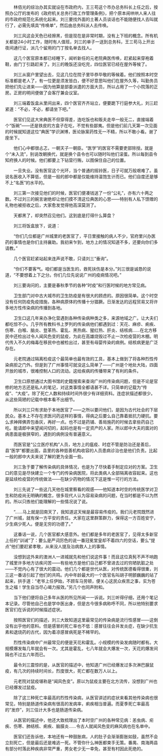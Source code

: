 　　林佰光的综治办其实就设在市政府内，王三苟这个市办总务科长上任之后，按照办公厅的发布的《政府机关总务行政工作管理条例》，把个原本闹哄哄人来人往的市政府规范化系统化起来。刘三要找外面的土著人员谈话也不能随便找人去叫就行了，必需先填具“传唤单”，然后由总务科派人去传唤。

　　刘三风这会天色已经擦黑，但是现在是非常时期，没有上下班的概念。所有机关都是24小时工作，随时有人值班，刘三的单子一送到总务科，王三苟马上开出夜间通行证，派几个留用的门丁按名单去找人。

　　这几个医官原本都已经睡下，闻听新任的元老院典医传唤，赶紧起来穿袍着鞋，由门丁引路赶来了。刘三的晚饭还没吃完，四位医官已经在屋外等候了。

　　刘三从窗户里望出去，见这几位在院子里毕恭毕敬的等候着。他们按照本时空标准都是老人了，有一位更是须发皆白，便不好意思叫他们在屋外久等，叫勤务员把他们先让进来——因为他算是部委派遣的方面大员，所以占用了一个小院落的正房。正房的明间便做了会客厅兼会议室。

　　刘三端着饭盒从里间出来，四个医官齐齐站立，便要跪下行庭参大礼，刘三赶紧道：“不必，不必，都请坐下吧。”

　　医官们见这大宋典医不但穿得差，连吃饭也和贩夫走卒一般无二，直接端着个“饭碗”——还是铁皮的方盒子在吃，不觉有些鄙夷。但是他们前几天第一次见面的时候就知道这位“典医”学识渊博，医论脉案药性无一不精，所以不敢小看。谢了座坐下。

　　他们心中都很忐忑，一朝天子一朝臣。“医学”的医官不需要吏部除授。就是个“未入流”，别说改朝换代，就是换个县令也可以随时叫他们滚蛋。所以每到县令知府换人的时候。他们都要上下钻营行贿，以图保住自己的位置。

　　一旦失业。没有医官这个光环，当个普通的摇铃医，日子可就万般艰难了。虽说名医收入不算低，但是一般的郎中都是仅能维持温饱生计而已。他们自度还是够不上“名医”的水平的。

　　刘三第一次接见他们的时候，医官们便凑钱送了一份“公礼”，亦有六十两之数。不过刘三的婉言谢绝却让他们摸不清这位典医的心思——特别有人私下馈赠的礼物也被拒收之后，大家愈发觉得他高深莫测了。

　　天都黑了，却突然召见他们。这到底是打得什么算盘？

　　刘三将饭盒放下，说道：

　　“你们几位都是广州城里的老医官了，平日里接触的病人不少，官府里兴办医药的事情也是你们主持襄助。我初来乍到，地方上的情况知道不多，还要向你们多请教。”

　　几个医官赶紧站起来连声说不敢，只请刘三“垂询”。

　　“你们不要客气。咱们都是当医生的，救死扶伤是本分。”刘三很是诚恳的说道，“不要想着上下之分。你们几位先说说广州的疫病情况吧。”

　　刘三要询问的，主要是春秋季节的各种“时疫”和行医时候的地方常见病。

　　卫生部门对中古大城市的卫生防疫是有很大的顾虑的。原因很简单。这个时空没有任何防疫免疫措施，各种病原体的传播十分猖獗。日渐发达的远程贸易又将许多地方性传染病的传播到各地。

　　卫生口这几年来办净化营遇到各种传染病种类之多，来源地域之广。让大夫们都吃惊不小。几乎所有教科书上罗列的传染病他们都遇到过：天花、麻疹、痢疾、伤寒、白喉、脑炎、登革热、霍乱、黑热病、猩红热、肝炎、结核病……在北方移民中还检出过令人闻风色变的鼠疫，为此在高雄烧毁过不止一次检疫营的木棚。明代传入不久的梅毒在移民中也被检出过，甚至有母婴传染的病例。结核病更是广泛存在。

　　元老院通过隔离检疫这个最简单也最有效的工具，基本上做到了将各种烈性传染病拒之门外。但是到了广州事情可就没这么简单了——广州是个地处大陆，四面开放的城市，很难控制人口的流动。这给疾病的传播带来了有利的条件。

　　卫生口原想通过大图书馆的史籍搜索来查询广州的传染病问题，但是不论是官修的地方志还是私人的笔记，对这类事情全都语甚不详。只简单的记载为“传疫”、“大疫”。除了死亡人数和持续时间外很少有详细资料。连症状描述都很少。从这些简陋的记载中根本看不出细节。

　　所以刘三只有求助于本地医官了——之所以要问他们，是因为古代社会的下层民众。基本上不存在求医问药这样的事情，得病之后要么自己靠着抵抗力硬抗。要么求神拜佛弄包香灰，再好一点。也不过是药铺、善局施药的时候去拿些药自己吃。能请郎中来望闻问切的，起码也是有一定资产的人家。所以郎中大夫的面对的病患面是极狭窄的，遇到的病例没有普遍意义。

　　而医官是“公立医疗机构”人员，地方上的瘟疫、时症不管是防治还是善后，县“医学”都要出面，县里的各种慈善机构收容的人员患病诊治也是他们负责。比起一般的郎中大夫来说了解的更为全面一些。

　　刘三急于要了解传染病的具体情况，也是为了尽快着手制定应对的方案。卫生口的意见是尽快建立一个专门的传染病医院，将此类病人全部隔离收容起来。这也是延续检疫营的传统做法——在缺少药物的情况下这是惟一可行的方法。

　　刘三先说了一些这几天他在城里察看的观感——他知道本时空的传统医学对卫生和防疫尚无明确的概念，很多现代人认为容易染病的问题，在当时都是不以为然的。所以只拣他们能理解的一些情况说了说。

　　“……马上就是回南天了，我知道这天候是最容易传疫的。我们元老院既然进了广州城，就有保一方平安的责任。大家在这里群策群力，保得这一方百姓安宁，少生病少死人。便是无穷的功德了。”

　　这番话一说，几个医官都大感意外。他们都是多年的老医官了，见得太多新官上任的“训诫”了：要么是严词厉色的说一番冠冕堂皇却不着四六的空话，要么“提点”他们要赶紧孝敬，从来没人提及治病救人上的事情。

　　没想到这外来的澳洲人一进城就先和他们说这件事！而且这位真髡不声不响跑了城里许多地方访疾问苦——有些地方是他们自己都不曾进去过的穷陋肮脏之处——不觉内心有了很大的震动。他们几个都是世代从医，对传统医德看得很重，刘三这一番话引起了他们的共鸣。内中年龄最大的一个医官名叫胡子明颤巍巍的站了起来，拱手道：“老爷上任伊始，不顾车马劳顿，便关心这民众疾苦之事，实为苍生之福！学生自当尽心竭力报效。”另几个也同声附和。

　　当下他们便将自己多年从医的所见所闻一一诉说。刘三听得仔细，还用个笔记本记录。尽管他自己也是学中医出身，但是古今很多病称呼不同，所以他特别要求医官们在诉说的时候描述症状。

　　按照医官们的描述，刘三大致知道这里最常见的传染病是流行性感冒——这倒没有出乎他的意料。但是感冒的死亡率也不低：感冒往往会并发炎症，在缺少抗生素和退烧药的古代，因为着凉感冒病死是不稀罕的。

　　烈性传染病中广州最常见的便是天花和霍乱。小规模的传染发病随时都有。大规模爆发每几年就会有一次。尤其是霍乱，七八年就会大爆发一次，天花的爆发间隔也不过五六年而已。

　　最令刘三震惊的是，从医官的描述中，他知道广州已经爆发过多次淋巴腺鼠疫，有几次的持续时间长，烈度很大，死亡都在数万人以上。

　　元老院对鼠疫堪称是“闻风色变”。原以为鼠疫主要在北方流传，没想到广州也已经爆发过鼠疫。

　　除了这三种死亡率最高的烈性传染病，从医官讲述的症状来看其他传染病也很常见，特别是肠道传染病有很高的发病率，痢疾相当普遍。而夏季死亡率最高的“发痧”，刘三估计大多也是肠道传染病。

　　从医官的描述中，他还大致梳理出了本时空广州的各种常见病：恙虫病、疟疾、伤寒、肺结核、痢疾、脑膜炎……令古人就闻风色变的麻风病也在名单中。

　　医官们还告诉他，本地还有一种鼓胀病，人的肚子会渐渐膨胀如鼓，虽然不会立刻死亡，但是最后还是难逃一死。不管你什么神医都束手无策。番禺、南海两县有部分村落此种疾病非常严重，男女老少无一幸免，甚至有村因此死绝的。
